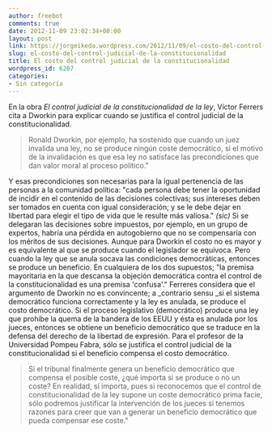 ```yaml
---
author: freebot
comments: true
date: 2012-11-09 23:02:34+00:00
layout: post
link: https://jorgeikeda.wordpress.com/2012/11/09/el-costo-del-control-judicial-de-la-constitucionalidad/
slug: el-costo-del-control-judicial-de-la-constitucionalidad
title: El costo del control judicial de la constitucionalidad
wordpress_id: 6207
categories:
- Sin categoría
---
```


En la obra _El control judicial de la constitucionalidad de la ley_, Víctor Ferrers cita a Dworkin para explicar cuando se justifica el control judicial de la constitucionalidad. 





<blockquote>Ronald Dworkin, por ejemplo, ha sostenido que cuando un juez invalida una ley, no se produce ningún coste democrático, si el motivo de la invalidación es que esa ley no satisface las precondiciones que dan valor moral al proceso político."</blockquote>



Y esas precondiciones son necesarias para la igual pertenencia de las personas a la comunidad política: "cada persona debe tener la oportunidad de incidir en el contenido de las decisiones colectivas; sus intereses deben ser tomados en cuenta con igual consideración; y se le debe dejar en libertad para elegir el tipo de vida que le resulte más valiosa." _(sic)_
Si se delegaran las decisiones sobre impuestos, por ejemplo, en un grupo de expertos, habría una pérdida en autogobierno que no se compensaría con los méritos de sus decisiones. Aunque para Dworkin el costo no es mayor y es equivalente al que se produce cuando el legislador se equivoca. Pero cuando la ley que se anula socava las condiciones democráticas, entonces se produce un beneficio. En cualquiera de los dos supuestos; "la premisa mayoritaria en la que descansa la objeción democrática contra el control de la constitucionalidad es una premisa 'confusa'."
Ferreres considera que el argumento de Dworkin no es convincente; a _contrario sensu _si el sistema democrático funciona correctamente y la ley es anulada, se produce el costo democrático. Si el proceso legislativo (democrático) produce una ley que prohíbe la quema de la bandera de los EEUU y ésta es anulada por los jueces, entonces se obtiene un beneficio democrático que se traduce en la defensa del derecho de la libertad de expresión. Para el profesor de la Universidad Pompeu Fabra, sólo se justifica el control judicial de la constitucionalidad si el beneficio compensa el costo democrático. 
 





<blockquote>Si el tribunal finalmente genera un beneficio democrático que compensa el posible coste, ¿qué importa si se produce o no un coste? En realidad, sí importa, pues si reconocemos que el control de constitucionalidad de la ley supone un coste democrático prima facie, sólo podremos justificar la intervención de los jueces si tenemos razones para creer que van a generar un beneficio democrático que pueda compensar ese coste."</blockquote>
